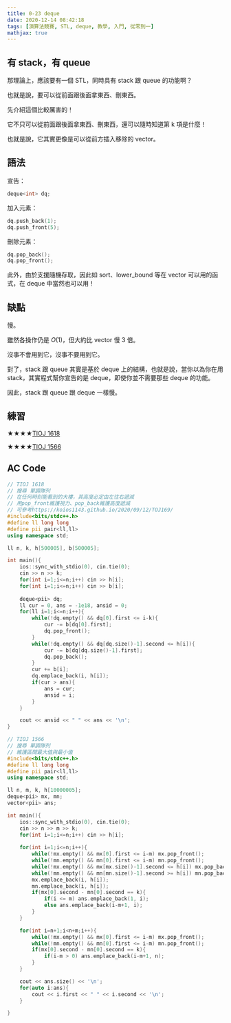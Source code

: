 ```yaml
---
title: 0-23 deque
date: 2020-12-14 08:42:18
tags: [演算法競賽, STL, deque, 教學, 入門, 從零到一]
mathjax: true
---
```


## 有 stack，有 queue

那理論上，應該要有一個 STL，同時具有 stack 跟 queue 的功能啊？

也就是說，要可以從前面跟後面拿東西、刪東西。

先介紹這個比較厲害的！

它不只可以從前面跟後面拿東西、刪東西，還可以隨時知道第 k 項是什麼！

也就是說，它其實更像是可以從前方插入移除的 vector。

## 語法

宣告：
```cpp
deque<int> dq;
```

加入元素：
```cpp
dq.push_back(1);
dq.push_front(5);
```

刪除元素：
```cpp
dq.pop_back();
dq.pop_front();
```

此外，由於支援隨機存取，因此如 sort、lower_bound 等在 vector 可以用的函式，在 deque 中當然也可以用！

## 缺點

慢。

雖然各操作仍是 $O(1)$，但大約比 vector 慢 3 倍。

沒事不會用到它，沒事不要用到它。

對了，stack 跟 queue 其實是基於 deque 上的結構，也就是說，當你以為你在用 stack，其實程式幫你宣告的是 deque，即使你並不需要那些 deque 的功能。

因此，stack 跟 queue 跟 deque 一樣慢。

## 練習

★★★★[TIOJ 1618](https://tioj.ck.tp.edu.tw/problems/1618)

★★★★[TIOJ 1566](https://tioj.ck.tp.edu.tw/problems/1566)

## AC Code

```cpp
// TIOJ 1618
// 搜尋 單調隊列
// 在任何時刻能看到的大樓，其高度必定由左往右遞減
// 用pop_front維護視力、pop_back維護高度遞減
// 可參考https://koios1143.github.io/2020/09/12/TOJ169/
#include<bits/stdc++.h>
#define ll long long
#define pii pair<ll,ll>
using namespace std;

ll n, k, h[500005], b[500005];

int main(){
	ios::sync_with_stdio(0), cin.tie(0);
	cin >> n >> k;
	for(int i=1;i<=n;i++) cin >> h[i];
	for(int i=1;i<=n;i++) cin >> b[i];
	
	deque<pii> dq;
	ll cur = 0, ans = -1e18, ansid = 0;
	for(ll i=1;i<=n;i++){
		while(!dq.empty() && dq[0].first <= i-k){
			cur -= b[dq[0].first];
			dq.pop_front();
		}
		while(!dq.empty() && dq[dq.size()-1].second <= h[i]){
			cur -= b[dq[dq.size()-1].first];
			dq.pop_back();
		}
		cur += b[i];
		dq.emplace_back(i, h[i]);
		if(cur > ans){
			ans = cur;
			ansid = i;
		}
	}

	cout << ansid << " " << ans << '\n';
}
```


```cpp
// TIOJ 1566
// 搜尋 單調隊列
// 維護區間最大值與最小值
#include<bits/stdc++.h>
#define ll long long
#define pii pair<ll,ll>
using namespace std;

ll n, m, k, h[10000005];
deque<pii> mx, mn;
vector<pii> ans;

int main(){
	ios::sync_with_stdio(0), cin.tie(0);
	cin >> n >> m >> k;
	for(int i=1;i<=n;i++) cin >> h[i];
	
	for(int i=1;i<=n;i++){
		while(!mx.empty() && mx[0].first <= i-m) mx.pop_front();
		while(!mn.empty() && mn[0].first <= i-m) mn.pop_front();
		while(!mx.empty() && mx[mx.size()-1].second <= h[i]) mx.pop_back();
		while(!mn.empty() && mn[mn.size()-1].second >= h[i]) mn.pop_back();
		mx.emplace_back(i, h[i]);
		mn.emplace_back(i, h[i]);
		if(mx[0].second - mn[0].second == k){
			if(i <= m) ans.emplace_back(1, i);
			else ans.emplace_back(i-m+1, i);
		}
	}

	for(int i=n+1;i<n+m;i++){
		while(!mx.empty() && mx[0].first <= i-m) mx.pop_front();
		while(!mn.empty() && mn[0].first <= i-m) mn.pop_front();
		if(mx[0].second - mn[0].second == k){
			if(i-m > 0) ans.emplace_back(i-m+1, n);
		}
	}

	cout << ans.size() << '\n';
	for(auto i:ans){
		cout << i.first << " " << i.second << '\n';
	}

}

```

